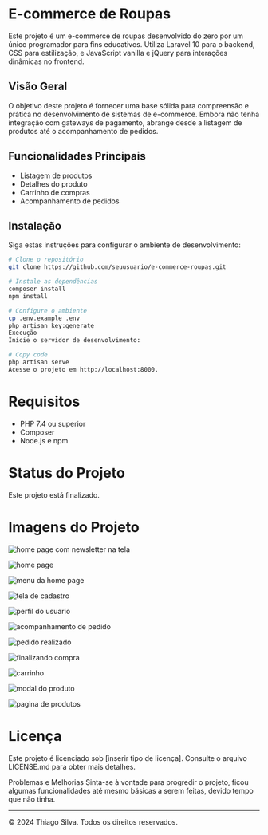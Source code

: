 # E-commerce de Roupas

Este projeto é um e-commerce de roupas desenvolvido do zero por um único programador para fins educativos. Utiliza Laravel 10 para o backend, CSS para estilização, e JavaScript vanilla e jQuery para interações dinâmicas no frontend.

## Visão Geral

O objetivo deste projeto é fornecer uma base sólida para compreensão e prática no desenvolvimento de sistemas de e-commerce. Embora não tenha integração com gateways de pagamento, abrange desde a listagem de produtos até o acompanhamento de pedidos.

## Funcionalidades Principais

- Listagem de produtos
- Detalhes do produto
- Carrinho de compras
- Acompanhamento de pedidos

## Instalação

Siga estas instruções para configurar o ambiente de desenvolvimento:

```bash
# Clone o repositório
git clone https://github.com/seuusuario/e-commerce-roupas.git

# Instale as dependências
composer install
npm install

# Configure o ambiente
cp .env.example .env
php artisan key:generate
Execução
Inicie o servidor de desenvolvimento:

# Copy code
php artisan serve
Acesse o projeto em http://localhost:8000.

```

# Requisitos
- PHP 7.4 ou superior
- Composer
- Node.js e npm

# Status do Projeto
Este projeto está finalizado.

# Imagens do Projeto

![home page com newsletter na tela](pi/public/images/print-screens/Screenshot(9).png)

![home page](pi/public/images/print-screens/Screenshot(20).png)

![menu da home page](pi/public/images/print-screens/Screenshot(19).png)

![tela de cadastro](pi/public/images/print-screens/Screenshot(18).png)

![perfil do usuario](pi/public/images/print-screens/Screenshot(17).png)

![acompanhamento de pedido](pi/public/images/print-screens/Screenshot(16).png)

![pedido realizado](pi/public/images/print-screens/Screenshot(15).png)

![finalizando compra](pi/public/images/print-screens/Screenshot(13).png)

![carrinho](pi/public/images/print-screens/Screenshot(12).png)

![modal do produto](pi/public/images/print-screens/Screenshot(11).png)

![pagina de produtos](pi/public/images/print-screens/Screenshot(12).png)

# Licença
Este projeto é licenciado sob [inserir tipo de licença]. Consulte o arquivo LICENSE.md para obter mais detalhes.

Problemas e Melhorias
Sinta-se à vontade para progredir o projeto, ficou algumas funcionalidades até mesmo básicas a serem feitas, devido tempo que não tinha. 

---

© 2024 Thiago Silva. Todos os direitos reservados.
